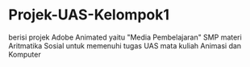 # Projek-UAS-Kelompok1
berisi projek Adobe Animated yaitu "Media Pembelajaran" SMP materi Aritmatika Sosial untuk memenuhi tugas UAS mata kuliah Animasi dan Komputer 
